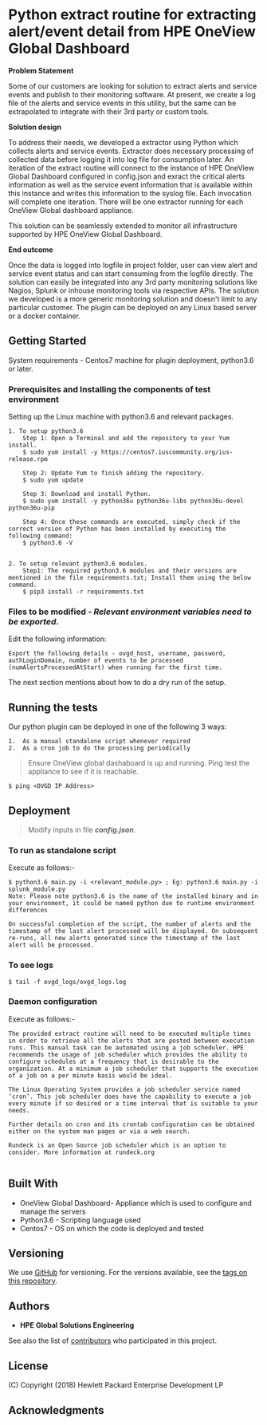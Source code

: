 # Python extract routine for extracting alert/event detail from HPE OneView Global Dashboard

**Problem Statement**

Some of our customers are looking for solution to extract alerts and service events and publish to their monitoring software. At present, we create a log file of the alerts and service events in this utility, but the same can be extrapolated to integrate with their 3rd party or custom tools. 

**Solution design**

To address their needs, we developed a extractor using Python which collects alerts and service events. Extractor does necessary processing of collected data before logging it into log file for consumption later. An iteration of the extract routine will connect to the instance of HPE OneView Global Dashboard configured in config.json and exract the critical alerts information as well as the service event information that is available within this instance and writes this information to the syslog file. Each invocation will complete one iteration. There will be one extractor running for each OneView Global dashboard appliance.

This solution can be seamlessly extended to monitor all infrastructure supported by HPE OneView Global Dashboard.


**End outcome**

Once the data is logged into logfile in project folder, user can view alert and service event status and can start consuming from the logfile directly. The solution can easily be integrated into any 3rd party monitoring solutions like Nagios, Splunk or inhouse monitoring tools via respective APIs. The solution we developed is a more generic monitoring solution and doesn't limit to any particular customer. The plugin can be deployed on any Linux based server or a docker container.


## Getting Started

System requirements - Centos7 machine for plugin deployment, python3.6 or later.

### Prerequisites and Installing the components of test environment

Setting up the Linux  machine with python3.6 and relevant packages. 
```
1. To setup python3.6
	Step 1: Open a Terminal and add the repository to your Yum install.
	$ sudo yum install -y https://centos7.iuscommunity.org/ius-release.rpm
	
	Step 2: Update Yum to finish adding the repository.
	$ sudo yum update
	
	Step 3: Download and install Python.		
	$ sudo yum install -y python36u python36u-libs python36u-devel python36u-pip
	
	Step 4: Once these commands are executed, simply check if the correct version of Python has been installed by executing the following command:
	$ python3.6 -V
	
	
2. To setup relevant python3.6 modules. 
	Step1: The required python3.6 modules and their versions are mentioned in the file requirements.txt; Install them using the below command.
	$ pip3 install -r requirements.txt
```

### Files to be modified - ***Relevant environment variables need to be exported***.

Edit the following information:
```
Export the following details - ovgd_host, username, password, authLoginDomain, number of events to be processed (numAlertsProcessedAtStart) when running for the first time.
```

The next section mentions about how to do a dry run of the setup.

## Running the tests

Our python plugin can be deployed in one of the following 3 ways:
```
1. 	As a manual standalone script whenever required
2.	As a cron job to do the processing periodically
```

> Ensure OneView global dashaboard is up and running. Ping test the appliance to see if it is reachable. 

`$ ping <OVGD IP Address>`


## Deployment

> Modify inputs in file ***config.json***.


### To run as standalone script

Execute as follows:-

```
$ python3.6 main.py -i <relevant_module.py> ; Eg: python3.6 main.py -i splunk_module.py
Note: Please note python3.6 is the name of the installed binary and in your environment, it could be named python due to runtime environment differences

On successful completion of the script, the number of alerts and the timestamp of the last alert processed will be displayed. On subsequent re-runs, all new alerts generated since the timestamp of the last alert will be processed.

```

### To see logs

`$ tail -f ovgd_logs/ovgd_logs.log`


### Daemon configuration

Execute as follows:-

```
The provided extract routine will need to be executed multiple times in order to retrieve all the alerts that are posted between execution runs. This manual task can be automated using a job scheduler. HPE recommends the usage of job scheduler which provides the ability to configure schedules at a frequency that is desirable to the organization. At a minimum a job scheduler that supports the execution of a job on a per minute basis would be ideal. 

The Linux Operating System provides a job scheduler service named ‘cron’. This job scheduler does have the capability to execute a job every minute if so desired or a time interval that is suitable to your needs.

Further details on cron and its crontab configuration can be obtained either on the system man pages or via a web search. 

Rundeck is an Open Source job scheduler which is an option to consider. More information at rundeck.org


```

## Built With

* OneView Global Dashboard- Appliance which is used to configure and manage the servers
* Python3.6 - Scripting language used
* Centos7 - OS on which the code is deployed and tested


## Versioning

We use [GitHub](http://github.org/) for versioning. For the versions available, see the [tags on this repository](https://github.com/your/project/tags). 

## Authors

* **HPE Global Solutions Engineering** 

See also the list of [contributors](https://github.hpe.com/GSE/oneview-nagios/graphs/contributors) who participated in this project.

## License

(C) Copyright (2018) Hewlett Packard Enterprise Development LP

## Acknowledgments

